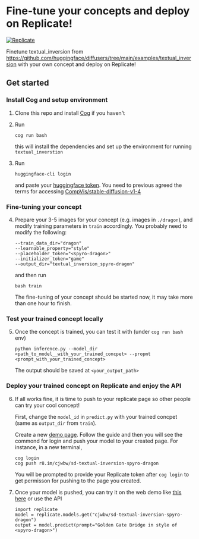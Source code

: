 # Fine-tune your concepts and deploy on Replicate!

[![Replicate](https://replicate.com/cjwbw/sd-textual-inversion-spyro-dragon/badge)](https://replicate.com/cjwbw/sd-textual-inversion-spyro-dragon)

Finetune textual_inversion from https://github.com/huggingface/diffusers/tree/main/examples/textual_inversion with your own concept and deploy on Replicate!

## Get started

### Install Cog and setup environment

1. Clone this repo and install [Cog](https://github.com/replicate/cog#install) if you haven't

2.  Run
    ```
    cog run bash
    ```

    this will install the dependencies and set up the environment for running `textual_inverstion`

3. Run 

    ```
    huggingface-cli login
    ```

    and paste your [huggingface token](https://huggingface.co/settings/tokens). You need to previous agreed the terms for accessing [CompVis/stable-diffusion-v1-4](https://huggingface.co/CompVis/stable-diffusion-v1-4)




### Fine-tuning your concept
4. Prepare your 3-5 images for your concept (e.g. images in `./dragon`), and modify training parameters in `train` accordingly. You probably need to modify the following:
    ```
    --train_data_dir="dragon" 
    --learnable_property="style" 
    --placeholder_token="<spyro-dragon>"
    --initializer_token="game" 
    --output_dir="textual_inversion_spyro-dragon"
    ```
    and then run
    ```
    bash train
    ```
    The fine-tuning of your concept should be started now, it may take more than one hour to finish.

### Test your trained concept locally
5. Once the concept is trained, you can test it with (under `cog run bash` env)
    ```
    python inference.py --model_dir <path_to_model__with_your_trained_concpet> --propmt <prompt_with_your_trained_concept> 
    ```
    The output should be saved at `<your_output_path>`

### Deploy your trained concept on Replicate and enjoy the API
6. If all works fine, it is time to push to your replicate page so other people can try your cool concept!

    First, change the `model_id` in `predict.py` with your trained concpet (same as `output_dir` from `train`). 
    
    Create a new [demo page](https://replicate.com/create). Follow the guide and then you will see the commond for login and push your model to your created page.
    For instance, in a new terminal, 
    ```
    cog login
    cog push r8.im/cjwbw/sd-textual-inversion-spyro-dragon
    ```
    You will be prompted to provide your Replicate token after `cog login` to get permisson for pushing to the page you created.

7. Once your model is pushed, you can try it on the web demo like [this here](https://replicate.com/cjwbw/sd-textual-inversion-spyro-dragon) or use the API
    ```
    import replicate
    model = replicate.models.get("cjwbw/sd-textual-inversion-spyro-dragon")
    output = model.predict(prompt="Golden Gate Bridge in style of <spyro-dragon>")
    ```

